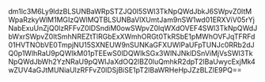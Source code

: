 dm1lc3M6Ly9ldzBLSUNBaWRpSTZJQ0l5SWl3TkNpQWdJbkJ6SWpvZ0ltMWpaRzkyWlM1MGIzQWlMQTBLSUNBaVlXUmtJam9nSW1wd01ERXViV05rYjNabExuUnZjQ0lzRFFvZ0lDSndiM0owSWpvZ0lqWXdOVEF4SWl3TkNpQWdJbWxrSWpvZ0ltSmhNREZtTlRGbExXWmhORGt0TkRSbE1pMWhOVFJqTFRFd01HVTNObVE0TmpjNU15SXNEUW9nSUNKaGFXUWlPaUFpTUNJc0RRb2dJQ0p1WlhRaU9pQWlkM01pTEEwS0lDQWlkSGx3WlNJNklDSnViMjVsSWl3TkNpQWdJbWh2YzNRaU9pQWlJaXdOQ2lBZ0luQmhkR2dpT2lBaUwycExjMk4wZUV4aGJtMUNiaUlzRFFvZ0lDSjBiSE1pT2lBaWRHeHpJZzBLZlE9PQ==
